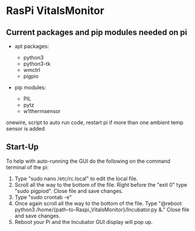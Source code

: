 # RasPi VitalsMonitor

## Current packages and pip modules needed on pi
* apt packages:
  * python3
  * python3-tk
  * wmctrl
  * pigpio

* pip modules:
  * PIL
  * pytz
  * w1thermsensor


onewire, script to auto run code, restart pi if more than one ambient temp sensor is added 

## Start-Up
To help with auto-running the GUI do the following on the command terminal of the pi:
1. Type "sudo nano /etc/rc.local" to edit the local file.
2. Scroll all the way to the bottom of the file. Right before the "exit 0" type "sudo pigpiod". Close file and save changes.
3. Type "sudo crontab -e"
4. Once again scroll all the way to the bottom of the file. 
Type "@reboot python3 /home/{path-to-Raspi_VitalsMonitor}/Incubator.py &." Close file and save changes.
5. Reboot your Pi and the Incubator GUI display will pop up.